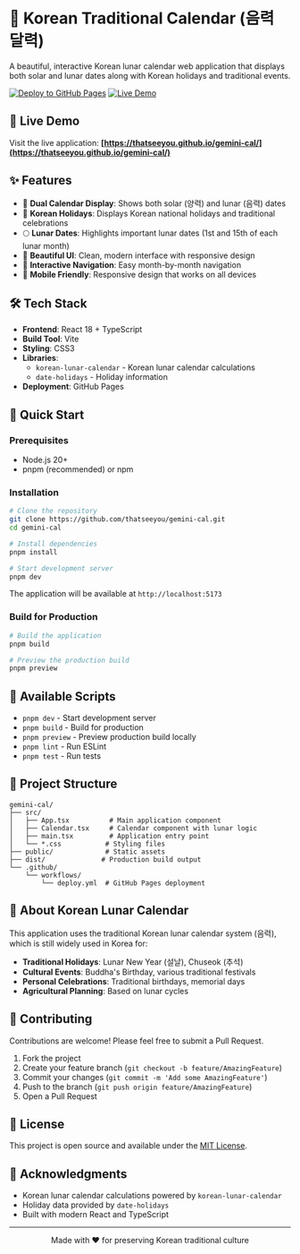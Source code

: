 # 🌙 Korean Traditional Calendar (음력 달력)

A beautiful, interactive Korean lunar calendar web application that displays both solar and lunar dates along with Korean holidays and traditional events.

[![Deploy to GitHub Pages](https://github.com/thatseeyou/gemini-cal/actions/workflows/deploy.yml/badge.svg)](https://github.com/thatseeyou/gemini-cal/actions/workflows/deploy.yml)
[![Live Demo](https://img.shields.io/badge/demo-live-brightgreen.svg)](https://thatseeyou.github.io/gemini-cal/)

## 🚀 Live Demo

Visit the live application: **[https://thatseeyou.github.io/gemini-cal/](https://thatseeyou.github.io/gemini-cal/)**

## ✨ Features

- 📅 **Dual Calendar Display**: Shows both solar (양력) and lunar (음력) dates
- 🎉 **Korean Holidays**: Displays Korean national holidays and traditional celebrations
- 🌕 **Lunar Dates**: Highlights important lunar dates (1st and 15th of each lunar month)
- 🎨 **Beautiful UI**: Clean, modern interface with responsive design
- 🔄 **Interactive Navigation**: Easy month-by-month navigation
- 📱 **Mobile Friendly**: Responsive design that works on all devices

## 🛠️ Tech Stack

- **Frontend**: React 18 + TypeScript
- **Build Tool**: Vite
- **Styling**: CSS3
- **Libraries**:
  - `korean-lunar-calendar` - Korean lunar calendar calculations
  - `date-holidays` - Holiday information
- **Deployment**: GitHub Pages

## 🏃 Quick Start

### Prerequisites

- Node.js 20+
- pnpm (recommended) or npm

### Installation

```bash
# Clone the repository
git clone https://github.com/thatseeyou/gemini-cal.git
cd gemini-cal

# Install dependencies
pnpm install

# Start development server
pnpm dev
```

The application will be available at `http://localhost:5173`

### Build for Production

```bash
# Build the application
pnpm build

# Preview the production build
pnpm preview
```

## 📝 Available Scripts

- `pnpm dev` - Start development server
- `pnpm build` - Build for production
- `pnpm preview` - Preview production build locally
- `pnpm lint` - Run ESLint
- `pnpm test` - Run tests

## 🎯 Project Structure

```
gemini-cal/
├── src/
│   ├── App.tsx          # Main application component
│   ├── Calendar.tsx     # Calendar component with lunar logic
│   ├── main.tsx         # Application entry point
│   └── *.css           # Styling files
├── public/             # Static assets
├── dist/              # Production build output
└── .github/
    └── workflows/
        └── deploy.yml  # GitHub Pages deployment
```

## 🌙 About Korean Lunar Calendar

This application uses the traditional Korean lunar calendar system (음력), which is still widely used in Korea for:

- **Traditional Holidays**: Lunar New Year (설날), Chuseok (추석)
- **Cultural Events**: Buddha's Birthday, various traditional festivals
- **Personal Celebrations**: Traditional birthdays, memorial days
- **Agricultural Planning**: Based on lunar cycles

## 🤝 Contributing

Contributions are welcome! Please feel free to submit a Pull Request.

1. Fork the project
2. Create your feature branch (`git checkout -b feature/AmazingFeature`)
3. Commit your changes (`git commit -m 'Add some AmazingFeature'`)
4. Push to the branch (`git push origin feature/AmazingFeature`)
5. Open a Pull Request

## 📄 License

This project is open source and available under the [MIT License](LICENSE).

## 🙏 Acknowledgments

- Korean lunar calendar calculations powered by `korean-lunar-calendar`
- Holiday data provided by `date-holidays`
- Built with modern React and TypeScript

---

<div align="center">
  Made with ❤️ for preserving Korean traditional culture
</div>